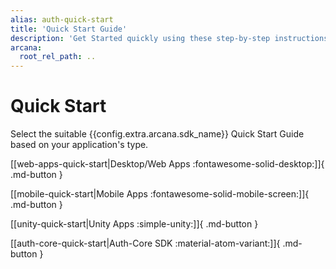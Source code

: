 ```yaml
---
alias: auth-quick-start
title: 'Quick Start Guide'
description: 'Get Started quickly using these step-by-step instructions. Register the Web3 app, obtain a ClientID and then integrate the app with the Arcana Auth SDK.'
arcana:
  root_rel_path: ..
---
```


# Quick Start

Select the suitable {{config.extra.arcana.sdk_name}} Quick Start Guide based on your application's type.

[[web-apps-quick-start|Desktop/Web Apps :fontawesome-solid-desktop:]]{ .md-button }

[[mobile-quick-start|Mobile Apps :fontawesome-solid-mobile-screen:]]{ .md-button }

[[unity-quick-start|Unity Apps :simple-unity:]]{ .md-button }

[[auth-core-quick-start|Auth-Core SDK :material-atom-variant:]]{ .md-button }
